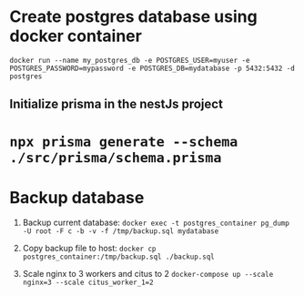 # Create postgres database using docker container
```docker run --name my_postgres_db -e POSTGRES_USER=myuser -e POSTGRES_PASSWORD=mypassword -e POSTGRES_DB=mydatabase -p 5432:5432 -d postgres```

## Initialize prisma in the nestJs project
```npx prisma generate --schema ./src/prisma/schema.prisma```
=======
# Backup database

1) Backup current database:
`docker exec -t postgres_container pg_dump -U root -F c -b -v -f /tmp/backup.sql mydatabase`

2) Copy backup file to host:
`docker cp postgres_container:/tmp/backup.sql ./backup.sql`

3) Scale nginx to 3 workers and citus to 2
`docker-compose up --scale nginx=3 --scale citus_worker_1=2`

